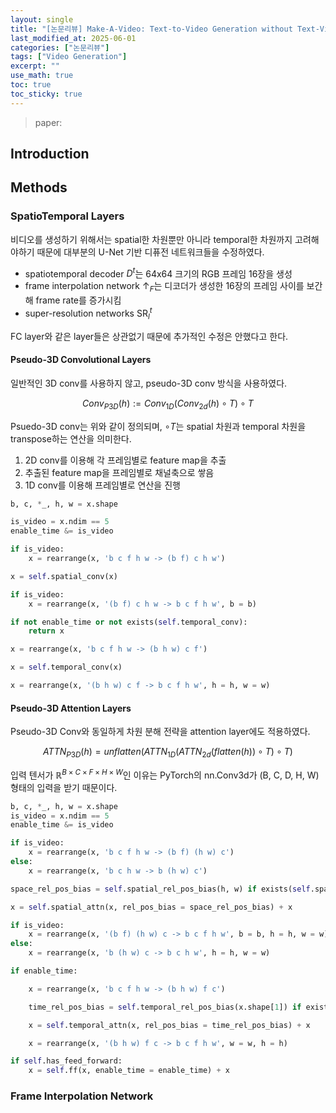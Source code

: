 ```yaml
---
layout: single
title: "[논문리뷰] Make-A-Video: Text-to-Video Generation without Text-Video Data"
last_modified_at: 2025-06-01
categories: ["논문리뷰"]
tags: ["Video Generation"]
excerpt: ""
use_math: true
toc: true
toc_sticky: true
---
```


> paper: 

## Introduction

## Methods

### SpatioTemporal Layers

비디오를 생성하기 위해서는 spatial한 차원뿐만 아니라 temporal한 차원까지 고려해야하기 때문에 대부분의 U-Net 기반 디퓨전 네트워크들을 수정하였다.

- spatiotemporal decoder $D^t$는 64x64 크기의 RGB 프레임 16장을 생성
- frame interpolation network $\uparrow_F$는 디코더가 생성한 16장의 프레임 사이를 보간해 frame rate를 증가시킴
- super-resolution networks $\text{SR}^t_l$

FC layer와 같은 layer들은 상관없기 때문에 추가적인 수정은 안했다고 한다.

#### Pseudo-3D Convolutional Layers

일반적인 3D conv를 사용하지 않고, pseudo-3D conv 방식을 사용하였다.

$$
Conv_{P3D}(h):=Conv_{1D}(Conv_{2d}(h)\circ T)\circ T
$$

Psuedo-3D conv는 위와 같이 정의되며, $\circ T$는 spatial 차원과 temporal 차원을 transpose하는 연산을 의미한다.

1. 2D conv를 이용해 각 프레임별로 feature map을 추출
2. 추출된 feature map을 프레임별로 채널축으로 쌓음
3. 1D conv를 이용해 프레임별로 연산을 진행

```python
b, c, *_, h, w = x.shape

is_video = x.ndim == 5
enable_time &= is_video

if is_video:
    x = rearrange(x, 'b c f h w -> (b f) c h w')

x = self.spatial_conv(x)

if is_video:
    x = rearrange(x, '(b f) c h w -> b c f h w', b = b)

if not enable_time or not exists(self.temporal_conv):
    return x

x = rearrange(x, 'b c f h w -> (b h w) c f')

x = self.temporal_conv(x)

x = rearrange(x, '(b h w) c f -> b c f h w', h = h, w = w)
```

#### Pseudo-3D Attention Layers

Pseudo-3D Conv와 동일하게 차원 분해 전략을 attention layer에도 적용하였다.

$$
ATTN_{P3D}(h)=unflatten(ATTN_{1D}(ATTN_{2d}(flatten(h))\circ T)\circ T)
$$

입력 텐서가 $\mathbb{R}^{B\times C\times F\times H\times W}$인 이유는 PyTorch의 nn.Conv3d가 (B, C, D, H, W) 형태의 입력을 받기 때문이다.

```python
b, c, *_, h, w = x.shape
is_video = x.ndim == 5
enable_time &= is_video

if is_video:
    x = rearrange(x, 'b c f h w -> (b f) (h w) c')
else:
    x = rearrange(x, 'b c h w -> b (h w) c')

space_rel_pos_bias = self.spatial_rel_pos_bias(h, w) if exists(self.spatial_rel_pos_bias) else None

x = self.spatial_attn(x, rel_pos_bias = space_rel_pos_bias) + x

if is_video:
    x = rearrange(x, '(b f) (h w) c -> b c f h w', b = b, h = h, w = w)
else:
    x = rearrange(x, 'b (h w) c -> b c h w', h = h, w = w)

if enable_time:

    x = rearrange(x, 'b c f h w -> (b h w) f c')

    time_rel_pos_bias = self.temporal_rel_pos_bias(x.shape[1]) if exists(self.temporal_rel_pos_bias) else None

    x = self.temporal_attn(x, rel_pos_bias = time_rel_pos_bias) + x

    x = rearrange(x, '(b h w) f c -> b c f h w', w = w, h = h)

if self.has_feed_forward:
    x = self.ff(x, enable_time = enable_time) + x
```

### Frame Interpolation Network
